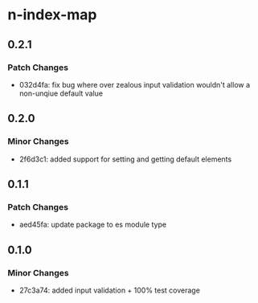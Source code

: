# n-index-map

## 0.2.1

### Patch Changes

-   032d4fa: fix bug where over zealous input validation wouldn't allow a non-unqiue default value

## 0.2.0

### Minor Changes

-   2f6d3c1: added support for setting and getting default elements

## 0.1.1

### Patch Changes

-   aed45fa: update package to es module type

## 0.1.0

### Minor Changes

-   27c3a74: added input validation + 100% test coverage
